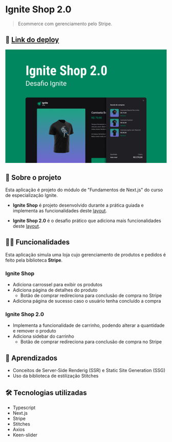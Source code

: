 # Ignite Shop 2.0

> Ecommerce com gerenciamento pelo Stripe.

## 📲 [Link do deploy](https://ignite-shop-five.vercel.app/)

![Capa](./public/Capa.png)

## 📑 Sobre o projeto

Esta aplicação é projeto do módulo de "Fundamentos de Next.js" do curso de especialização Ignite.

- **Ignite Shop** é projeto desenvolvido durante a prática guiada e implementa as funcionalidades deste [layout](<https://www.figma.com/file/MjcXVLgQxiPU8s2LuKwstR/Ignite-Shop-(Copy)>).

- **Ignite Shop 2.0** é o desafio prático que adiciona mais funcionalidades deste [layout](<https://www.figma.com/file/DdDCcDXklWykjkW3AkL6UZ/Ignite-Shop-2.0-(Copy)?node-id=0%3A1>).

## ✍🏻 Funcionalidades

Esta aplicação simula uma loja cujo gerenciamento de produtos e pedidos é feito pela biblioteca **Stripe**.

### Ignite Shop

- Adiciona carrossel para exibir os produtos
- Adiciona página de detalhes do produto
  - Botão de comprar redireciona para conclusão de compra no Stripe
- Adiciona página de sucesso caso o usuário tenha concluído a compra

### Ignite Shop 2.0

- Implementa a funcionalidade de carrinho, podendo alterar a quantidade e remover o produto
- Adiciona sidebar do carrinho
  - Botão de comprar redireciona para conclusão de compra no Stripe

## 🧠 Aprendizados

- Conceitos de Server-Side Renderig (SSR) e Static Site Generation (SSG)
- Uso da biblioteca de estilização Stitches

## 🛠 Tecnologias utilizadas

- Typescript
- Next.js
- Stripe
- Stitches
- Axios
- Keen-slider

